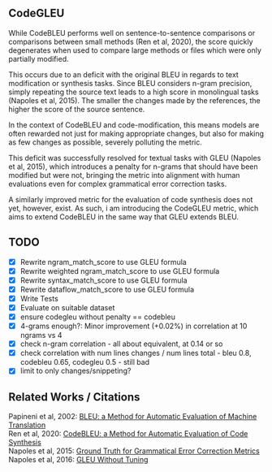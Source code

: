 ## CodeGLEU

While CodeBLEU performs well on sentence-to-sentence comparisons or comparisons between small methods (Ren et al, 2020), the score quickly degenerates when used to compare large methods or files which were only partially modified.

This occurs due to an deficit with the original BLEU in regards to text modification or synthesis tasks. Since BLEU considers n-gram precision, simply repeating the source text leads to a high score in monolingual tasks (Napoles et al, 2015). The smaller the changes made by the references, the higher the score of the source sentence. 

In the context of CodeBLEU and code-modification, this means models are often rewarded not just for making appropriate changes, but also for making as few changes as possible, severely polluting the metric.

This deficit was successfully resolved for textual tasks with GLEU (Napoles et al, 2015), which introduces a penalty for n-grams that should have been modified but were not, bringing the metric into alignment with human evaluations even for complex grammatical error correction tasks. 

A similarly improved metric for the evaluation of code synthesis does not yet, however, exist. As such, i am introducing the CodeGLEU metric, which aims to extend CodeBLEU in the same way that GLEU extends BLEU.

## TODO
- [X] Rewrite ngram_match_score to use GLEU formula    
- [X] Rewrite weighted ngram_match_score to use GLEU formula    
- [X] Rewrite syntax_match_score to use GLEU formula    
- [X] Rewrite dataflow_match_score to use GLEU formula    
- [X] Write Tests    
- [X] Evaluate on suitable dataset    
- [X] ensure codegleu without penalty == codebleu
- [X] 4-grams enough?: Minor improvement (+0.02%) in correlation at 10 ngrams vs 4
- [X] check n-gram correlation - all about equivalent, at 0.14 or so
- [X] check correlation with num lines changes / num lines total - bleu 0.8, codebleu 0.65, codegleu 0.5 - still bad
- [X] limit to only changes/snippeting?

## Related Works / Citations
Papineni et al, 2002: [BLEU: a Method for Automatic Evaluation of Machine Translation](https://aclanthology.org/P02-1040.pdf)    
Ren et al, 2020: [CodeBLEU: a Method for Automatic Evaluation of Code Synthesis](https://arxiv.org/pdf/2009.10297)    
Napoles et al, 2015: [Ground Truth for Grammatical Error Correction Metrics](https://aclanthology.org/P15-2097.pdf)    
Napoles et al, 2016: [GLEU Without Tuning](https://arxiv.org/pdf/1605.02592)    